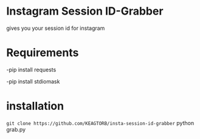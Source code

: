 # Instagram Session ID-Grabber
gives you your session id for instagram
# Requirements
 -pip install requests
 
 -pip install stdiomask
 # installation
 
 `git clone https://github.com/KEAGTORB/insta-session-id-grabber`
 python grab.py
 

